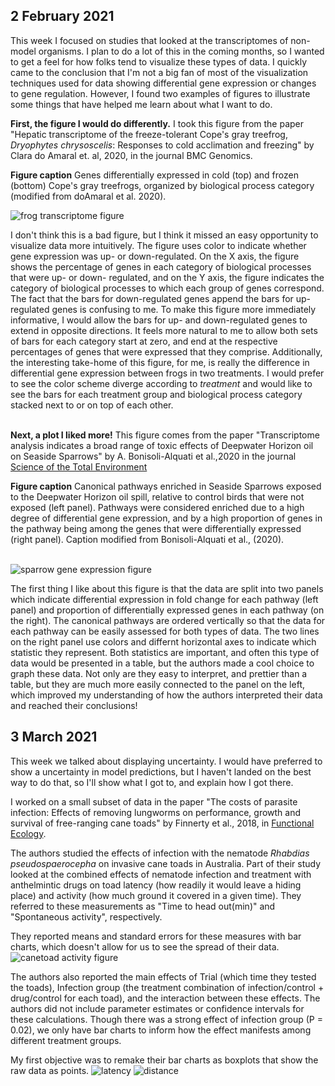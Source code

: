 
## 2 February 2021

This week I focused on studies that looked at the transcriptomes of non-model organisms. I plan to do a lot of this in the coming months, so I wanted to get a feel for how folks tend to visualize these types of data. I quickly came to the conclusion that I'm not a big fan of most of the visualization techniques used for data showing differential gene expression or changes to gene regulation. However, I found two examples of figures to illustrate some things that have helped me learn about what I want to do. 

**First, the figure I would do differently.** I took this figure from the paper "Hepatic transcriptome of the freeze-tolerant Cope's gray treefrog, *Dryophytes chrysoscelis*: Responses to cold acclimation and freezing" by Clara do Amaral et. al, 2020, in the journal BMC Genomics.

**Figure caption** Genes differentially expressed in cold (top) and frozen (bottom) Cope's gray treefrogs, organized by biological process category (modified from doAmaral et al. 2020).<br>


![frog transcriptome figure](Images/doAmaral.et.al.2020.BMCGenomics_lo.jpg)

I don't think this is a bad figure, but I think it missed an easy opportunity to visualize data more intuitively. The figure uses color to indicate whether gene expression was up- or down-regulated. On the X axis, the figure shows the percentage of genes in each category of biological processes that were up- or down- regulated, and on the Y axis, the figure indicates the category of biological processes to which each group of genes correspond. The fact that the bars for down-regulated genes append the bars for up-regulated genes is confusing to me. To make this figure more immediately informative, I would allow the bars for up- and down-regulated genes to extend in opposite directions. It feels more natural to me to allow both sets of bars for each category start at zero, and end at the respective percentages of genes that were expressed that they comprise. Additionally, the interesting take-home of this figure, for me, is really the difference in differential gene expression between frogs in two treatments. I would prefer to see the color scheme diverge according to *treatment* and would like to see the bars for each treatment group and biological process category stacked next to or on top of each other. <br><br>

**Next, a plot I liked more!** This figure comes from the paper "Transcriptome analysis indicates a broad range of toxic effects of Deepwater Horizon oil on Seaside Sparrows" by A. Bonisoli-Alquati et al.,2020 in the journal [Science of the Total Environment](https://www.sciencedirect.com/science/article/pii/S0048969720310949?casa_token=GhSnNaYC7yoAAAAA:qLfKqH1RT1iaDogbNtn0MrL2QDLV4ylkew5C7baDoWRL5HGjZsgj8ADOTzmbxtVnIdytdZ267g)

**Figure caption** Canonical pathways enriched in Seaside Sparrows exposed to the Deepwater Horizon oil spill, relative to control birds that were not exposed (left panel). Pathways were considered enriched due to a high degree of differential gene expression, and by a high proportion of genes in the pathway being among the genes that were differentially expressed (right panel). Caption modified from Bonisoli-Alquati et al., (2020).<br><br>


![sparrow gene expression figure](Images/SeasideSparrow2020_lo.jpg)

The first thing I like about this figure is that the data are split into two panels which indicate differential expression in fold change for each pathway (left panel) and proportion of differentially expressed genes in each pathway (on the right). The canonical pathways are ordered vertically so that the data for each pathway can be easily assessed for both types of data. The two lines on the right panel use colors and differnt horizontal axes to indicate which statistic they represent. Both statistics are important, and often this type of data would be presented in a table, but the authors made a cool choice to graph these data. Not only are they easy to interpret, and prettier than a table, but they are much more easily connected to the panel on the left, which improved my understanding of how the authors interpreted their data and reached their conclusions! 


## 3 March 2021
This week we talked about displaying uncertainty. I would have preferred to show a uncertainty in model predictions, but I haven't landed on the best way to do that, so I'll show what I got to, and explain how I got there. 

I worked on a small subset of data in the paper "The costs of parasite infection: Effects of removing lungworms on performance, growth and survival of free-ranging cane toads" by Finnerty et al., 2018, in [Functional Ecology](https://besjournals.onlinelibrary.wiley.com/doi/epdf/10.1111/1365-2435.12992).

The authors studied the effects of infection with the nematode *Rhabdias pseudospaerocepha* on invasive cane toads in Australia. Part of their study looked at the combined effects of nematode infection and treatment with anthelmintic drugs on toad latency (how readily it would leave a hiding place) and activity (how much ground it covered in a given time). They referred to these measurements as "Time to head out(min)" and "Spontaneous activity", respectively. 

They reported means and standard errors for these measures with bar charts, which doesn't allow for us to see the spread of their data. 
![canetoad activity figure](Images/Finnertyetal2018.png)


The authors also reported the main effects of Trial (which time they tested the toads), Infection group (the treatment combination of infection/control + drug/control for each toad), and the interaction between these effects. The authors did not include parameter estimates or confidence intervals for these calculations. Though there was a strong effect of infection group (P = 0.02), we only have bar charts to inform how the effect manifests among different treatment groups. 

My first objective was to remake their bar charts as boxplots that show the raw data as points.
![latency](Images/latency.png)
![distance](Images/distance.png)
